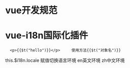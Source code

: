 # vue开发规范
[连接]: https://juejin.im/post/5ada9b586fb9a07aaf34c746


#  vue-i18n国际化插件
      <p>{{$t("hello")}}</p>     使用方法{{$t("对象名")}}
this.$i18n.locale 赋值切换语言环境    en英文环境   zh中文环境
